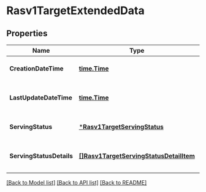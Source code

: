# Rasv1TargetExtendedData

## Properties
Name | Type | Description | Notes
------------ | ------------- | ------------- | -------------
**CreationDateTime** | [**time.Time**](time.Time.md) | Creation date in ISO 8601. | [optional] [default to null]
**LastUpdateDateTime** | [**time.Time**](time.Time.md) | Last updated date in ISO 8601. | [optional] [default to null]
**ServingStatus** | [***Rasv1TargetServingStatus**](RASv1TargetServingStatus.md) |  | [optional] [default to null]
**ServingStatusDetails** | [**[]Rasv1TargetServingStatusDetailItem**](RASv1TargetServingStatusDetailItem.md) | The serving status reasons of the Target | [optional] [default to null]

[[Back to Model list]](../README.md#documentation-for-models) [[Back to API list]](../README.md#documentation-for-api-endpoints) [[Back to README]](../README.md)

